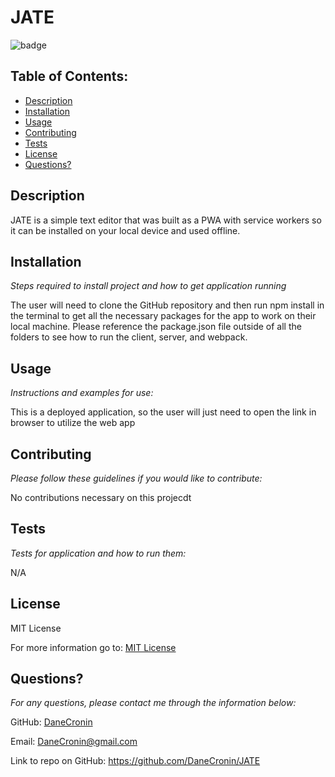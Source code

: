  
  # JATE
  ![badge](https://img.shields.io/badge/License-MIT-yellow.svg)

  ## Table of Contents:
  * [Description](#Description)
  * [Installation](#installation)
  * [Usage](#usage)
  * [Contributing](#Contributing)
  * [Tests](#Tests)
  * [License](#License)
  * [Questions?](#questions)

  ## Description
   JATE is a simple text editor that was built as a PWA with service workers so it can be installed on your local device and used offline. 

  ## Installation
  *Steps required to install project and how to get application running*
  
  The user will need to clone the GitHub repository and then run npm install in the terminal to get all the necessary packages for the app to work on their local machine. Please reference the package.json file outside of all the folders to see how to run the client, server, and webpack.

  ## Usage
  *Instructions and examples for use:*

  This is a deployed application, so the user will just need to open the link in browser to utilize the web app

  ## Contributing
  *Please follow these guidelines if you would like to contribute:*

  No contributions necessary on this projecdt

  ## Tests
  *Tests for application and how to run them:*

  N/A

  ## License
  
  MIT License

  For more information go to: [MIT License](https://choosealicense.com/licenses/mit/)

  ## Questions?

  *For any questions, please contact me through the information below:*
 
  GitHub: [DaneCronin](https://github.com/DaneCronin)

  Email: DaneCronin@gmail.com

  Link to repo on GitHub: https://github.com/DaneCronin/JATE

